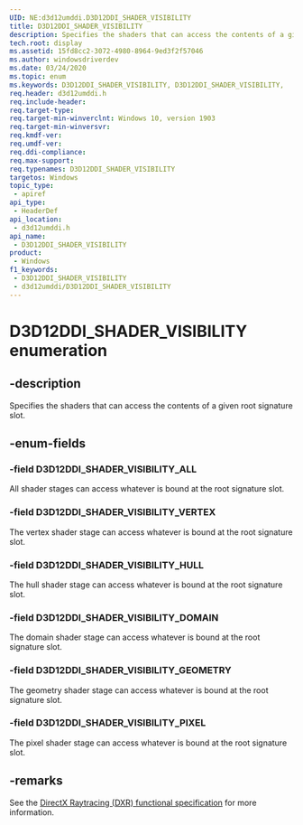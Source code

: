 ```yaml
---
UID: NE:d3d12umddi.D3D12DDI_SHADER_VISIBILITY
title: D3D12DDI_SHADER_VISIBILITY
description: Specifies the shaders that can access the contents of a given root signature slot.
tech.root: display
ms.assetid: 15fd8cc2-3072-4980-8964-9ed3f2f57046
ms.author: windowsdriverdev
ms.date: 03/24/2020
ms.topic: enum
ms.keywords: D3D12DDI_SHADER_VISIBILITY, D3D12DDI_SHADER_VISIBILITY,
req.header: d3d12umddi.h
req.include-header: 
req.target-type: 
req.target-min-winverclnt: Windows 10, version 1903
req.target-min-winversvr: 
req.kmdf-ver: 
req.umdf-ver: 
req.ddi-compliance: 
req.max-support: 
req.typenames: D3D12DDI_SHADER_VISIBILITY
targetos: Windows
topic_type:
 - apiref
api_type:
 - HeaderDef
api_location:
 - d3d12umddi.h
api_name:
 - D3D12DDI_SHADER_VISIBILITY
product:
 - Windows
f1_keywords:
 - D3D12DDI_SHADER_VISIBILITY
 - d3d12umddi/D3D12DDI_SHADER_VISIBILITY
---
```


# D3D12DDI_SHADER_VISIBILITY enumeration


## -description

Specifies the shaders that can access the contents of a given root signature slot.

## -enum-fields

### -field D3D12DDI_SHADER_VISIBILITY_ALL

All shader stages can access whatever is bound at the root signature slot.

### -field D3D12DDI_SHADER_VISIBILITY_VERTEX

The vertex shader stage can access whatever is bound at the root signature slot.

### -field D3D12DDI_SHADER_VISIBILITY_HULL

The hull shader stage can access whatever is bound at the root signature slot.

### -field D3D12DDI_SHADER_VISIBILITY_DOMAIN

The domain shader stage can access whatever is bound at the root signature slot.

### -field D3D12DDI_SHADER_VISIBILITY_GEOMETRY

The geometry shader stage can access whatever is bound at the root signature slot.

### -field D3D12DDI_SHADER_VISIBILITY_PIXEL

The pixel shader stage can access whatever is bound at the root signature slot.

## -remarks

See the [DirectX Raytracing (DXR) functional specification](https://microsoft.github.io/DirectX-Specs/d3d/Raytracing.html) for more information.


